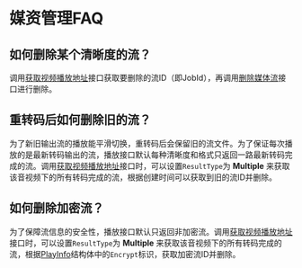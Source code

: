媒资管理FAQ 
============================



如何删除某个清晰度的流？ 
---------------------------------

调用[获取视频播放地址](/cn.zh-CN/服务端API/音视频播放/获取视频播放地址.md)接口获取要删除的流ID（即JobId），再调用[删除媒体流](/cn.zh-CN/服务端API/媒资管理/音视频管理/删除媒体流.md)接口进行删除。

重转码后如何删除旧的流？ 
---------------------------------

为了新旧输出流的播放能平滑切换，重转码后会保留旧的流文件。为了保证每次播放的是最新转码输出的流，播放接口默认每种清晰度和格式只返回一路最新转码完成的流。调用[获取视频播放地址](/cn.zh-CN/服务端API/音视频播放/获取视频播放地址.md)接口时，可以设置`ResultType`为 **Multiple** 来获取该音视频下的所有转码完成的流，根据创建时间可以获取到旧的流ID并删除。

如何删除加密流？ 
-----------------------------

为了保障流信息的安全性，播放接口默认只返回非加密流。调用[获取视频播放地址](/cn.zh-CN/服务端API/音视频播放/获取视频播放地址.md)接口时，可以设置`ResultType`为 **Multiple** 来获取该音视频下的所有转码完成的流，根据[PlayInfo](/cn.zh-CN/服务端API/附录/基本数据类型.md)结构体中的`Encrypt`标识，获取加密流ID并删除。
